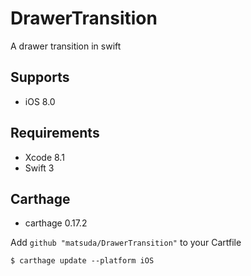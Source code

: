 # DrawerTransition

A drawer transition in swift

## Supports

* iOS 8.0

## Requirements

* Xcode 8.1
* Swift 3

## Carthage

* carthage 0.17.2

Add `github "matsuda/DrawerTransition"` to your Cartfile

~~~
$ carthage update --platform iOS
~~~
